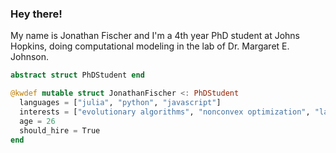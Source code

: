 ### Hey there!

My name is Jonathan Fischer and I'm a 4th year PhD student at Johns Hopkins, doing computational modeling in the lab of Dr. Margaret E. Johnson.

```julia
abstract struct PhDStudent end

@kwdef mutable struct JonathanFischer <: PhDStudent
  languages = ["julia", "python", "javascript"]
  interests = ["evolutionary algorithms", "nonconvex optimization", "language models"]
  age = 26
  should_hire = True
end
```
